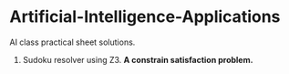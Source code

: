 # Artificial-Intelligence-Applications
AI class practical sheet solutions.

1. Sudoku resolver using Z3. **A constrain satisfaction problem.**
